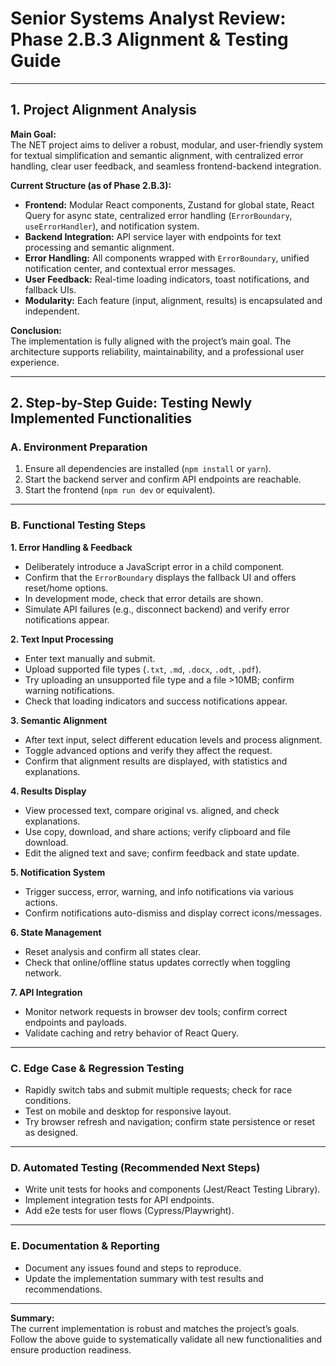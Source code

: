 # Senior Systems Analyst Review: Phase 2.B.3 Alignment & Testing Guide

---

## 1. Project Alignment Analysis

**Main Goal:**  
The NET project aims to deliver a robust, modular, and user-friendly system for textual simplification and semantic alignment, with centralized error handling, clear user feedback, and seamless frontend-backend integration.

**Current Structure (as of Phase 2.B.3):**
- **Frontend:** Modular React components, Zustand for global state, React Query for async state, centralized error handling (`ErrorBoundary`, `useErrorHandler`), and notification system.
- **Backend Integration:** API service layer with endpoints for text processing and semantic alignment.
- **Error Handling:** All components wrapped with `ErrorBoundary`, unified notification center, and contextual error messages.
- **User Feedback:** Real-time loading indicators, toast notifications, and fallback UIs.
- **Modularity:** Each feature (input, alignment, results) is encapsulated and independent.

**Conclusion:**  
The implementation is fully aligned with the project’s main goal. The architecture supports reliability, maintainability, and a professional user experience.

---

## 2. Step-by-Step Guide: Testing Newly Implemented Functionalities

### A. Environment Preparation
1. Ensure all dependencies are installed (`npm install` or `yarn`).
2. Start the backend server and confirm API endpoints are reachable.
3. Start the frontend (`npm run dev` or equivalent).

---

### B. Functional Testing Steps

**1. Error Handling & Feedback**
- Deliberately introduce a JavaScript error in a child component.
- Confirm that the `ErrorBoundary` displays the fallback UI and offers reset/home options.
- In development mode, check that error details are shown.
- Simulate API failures (e.g., disconnect backend) and verify error notifications appear.

**2. Text Input Processing**
- Enter text manually and submit.
- Upload supported file types (`.txt`, `.md`, `.docx`, `.odt`, `.pdf`).
- Try uploading an unsupported file type and a file >10MB; confirm warning notifications.
- Check that loading indicators and success notifications appear.

**3. Semantic Alignment**
- After text input, select different education levels and process alignment.
- Toggle advanced options and verify they affect the request.
- Confirm that alignment results are displayed, with statistics and explanations.

**4. Results Display**
- View processed text, compare original vs. aligned, and check explanations.
- Use copy, download, and share actions; verify clipboard and file download.
- Edit the aligned text and save; confirm feedback and state update.

**5. Notification System**
- Trigger success, error, warning, and info notifications via various actions.
- Confirm notifications auto-dismiss and display correct icons/messages.

**6. State Management**
- Reset analysis and confirm all states clear.
- Check that online/offline status updates correctly when toggling network.

**7. API Integration**
- Monitor network requests in browser dev tools; confirm correct endpoints and payloads.
- Validate caching and retry behavior of React Query.

---

### C. Edge Case & Regression Testing
- Rapidly switch tabs and submit multiple requests; check for race conditions.
- Test on mobile and desktop for responsive layout.
- Try browser refresh and navigation; confirm state persistence or reset as designed.

---

### D. Automated Testing (Recommended Next Steps)
- Write unit tests for hooks and components (Jest/React Testing Library).
- Implement integration tests for API endpoints.
- Add e2e tests for user flows (Cypress/Playwright).

---

### E. Documentation & Reporting
- Document any issues found and steps to reproduce.
- Update the implementation summary with test results and recommendations.

---

**Summary:**  
The current implementation is robust and matches the project’s goals. Follow the above guide to systematically validate all new functionalities and ensure production readiness.
